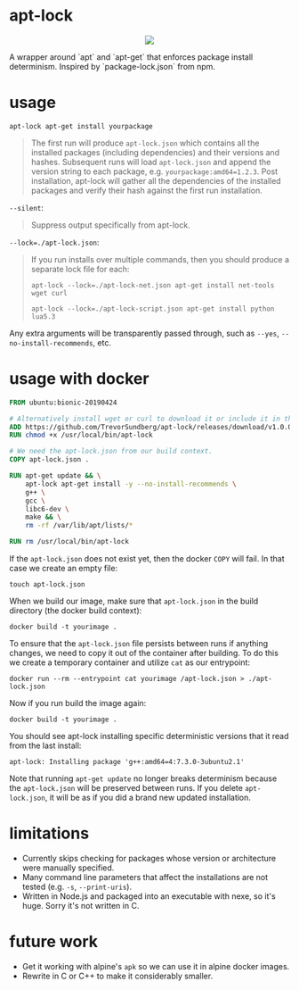 # apt-lock
<p align="center">
  <img src="https://trevorsundberg.github.io/apt-lock-small.gif">
</p>
A wrapper around `apt` and `apt-get` that enforces package install determinism. Inspired by `package-lock.json` from npm.

# usage
`apt-lock apt-get install yourpackage`

>The first run will produce `apt-lock.json` which contains all the installed packages (including dependencies) and their versions and hashes. Subsequent runs will load `apt-lock.json` and append the version string to each package, e.g. `yourpackage:amd64=1.2.3`. Post installation, apt-lock will gather all the dependencies of the installed packages and verify their hash against the first run installation.

`--silent`:

>Suppress output specifically from apt-lock.

`--lock=./apt-lock.json`:

>If you run installs over multiple commands, then you should produce a separate lock file for each:
>
>`apt-lock --lock=./apt-lock-net.json apt-get install net-tools wget curl`
>
>`apt-lock --lock=./apt-lock-script.json apt-get install python lua5.3`

Any extra arguments will be transparently passed through, such as `--yes`, `--no-install-recommends`, etc.

# usage with docker
```dockerfile
FROM ubuntu:bionic-20190424

# Alternatively install wget or curl to download it or include it in the docker build context.
ADD https://github.com/TrevorSundberg/apt-lock/releases/download/v1.0.0/apt-lock-x64 /usr/local/bin/apt-lock
RUN chmod +x /usr/local/bin/apt-lock

# We need the apt-lock.json from our build context.
COPY apt-lock.json .

RUN apt-get update && \
    apt-lock apt-get install -y --no-install-recommends \
    g++ \
    gcc \
    libc6-dev \
    make && \
    rm -rf /var/lib/apt/lists/*

RUN rm /usr/local/bin/apt-lock
```

If the `apt-lock.json` does not exist yet, then the docker `COPY` will fail. In that case we create an empty file:

`touch apt-lock.json`

When we build our image, make sure that `apt-lock.json` in the build directory (the docker build context):

`docker build -t yourimage .`

To ensure that the `apt-lock.json` file persists between runs if anything changes, we need to copy it out of the container after building. To do this we create a temporary container and utilize `cat` as our entrypoint:

`docker run --rm --entrypoint cat yourimage /apt-lock.json > ./apt-lock.json`

Now if you run build the image again:

`docker build -t yourimage .`

You should see apt-lock installing specific deterministic versions that it read from the last install:

`apt-lock: Installing package 'g++:amd64=4:7.3.0-3ubuntu2.1'`

Note that running `apt-get update` no longer breaks determinism because the `apt-lock.json` will be preserved between runs. If you delete `apt-lock.json`, it will be as if you did a brand new updated installation.

# limitations
- Currently skips checking for packages whose version or architecture were manually specified.
- Many command line parameters that affect the installations are not tested (e.g. `-s`, `--print-uris`).
- Written in Node.js and packaged into an executable with nexe, so it's huge. Sorry it's not written in C.

# future work
- Get it working with alpine's `apk` so we can use it in alpine docker images.
- Rewrite in C or C++ to make it considerably smaller.
